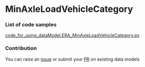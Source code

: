 # MinAxleLoadVehicleCategory

### List of code samples 

<!-- 50-List of code -->

<!-- [code entry](link) -->
[code_for_using_dataModel.ERA_MinAxleLoadVehicleCategory.py](https://github.com/smart-data-models/dataModel.ERA/blob/master/MinAxleLoadVehicleCategory/code/code_for_using_dataModel.ERA_MinAxleLoadVehicleCategory.py)


<!-- /50-List of code -->

### Contribution
You can raise an [issue](https://github.com/smart-data-models/dataModel.ERA/issues) or submit your [PR](https://github.com/smart-data-models/dataModel.ERA/pulls) on existing data models
